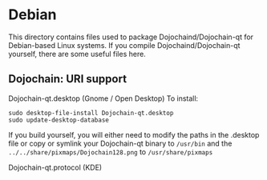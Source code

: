 
Debian
====================
This directory contains files used to package Dojochaind/Dojochain-qt
for Debian-based Linux systems. If you compile Dojochaind/Dojochain-qt yourself, there are some useful files here.

## Dojochain: URI support ##


Dojochain-qt.desktop  (Gnome / Open Desktop)
To install:

	sudo desktop-file-install Dojochain-qt.desktop
	sudo update-desktop-database

If you build yourself, you will either need to modify the paths in
the .desktop file or copy or symlink your Dojochain-qt binary to `/usr/bin`
and the `../../share/pixmaps/Dojochain128.png` to `/usr/share/pixmaps`

Dojochain-qt.protocol (KDE)

